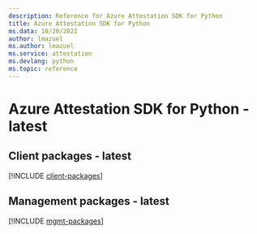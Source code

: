 ```yaml
---
description: Reference for Azure Attestation SDK for Python
title: Azure Attestation SDK for Python
ms.data: 10/20/2022
author: lmazuel
ms.author: lmazuel
ms.service: attestation
ms.devlang: python
ms.topic: reference
---
```

# Azure Attestation SDK for Python - latest

## Client packages - latest
[!INCLUDE [client-packages](attestation-client-index.md)]
## Management packages - latest
[!INCLUDE [mgmt-packages](attestation-mgmt-index.md)]